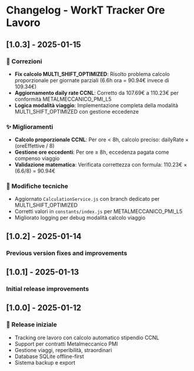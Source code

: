 # Changelog - WorkT Tracker Ore Lavoro

## [1.0.3] - 2025-01-15

### 🐛 Correzioni
- **Fix calcolo MULTI_SHIFT_OPTIMIZED**: Risolto problema calcolo proporzionale per giornate parziali (6.6h ora = 90.94€ invece di 109.34€)
- **Aggiornamento daily rate CCNL**: Corretto da 107.69€ a 110.23€ per conformità METALMECCANICO_PMI_L5
- **Logica modalità viaggio**: Implementazione completa della modalità MULTI_SHIFT_OPTIMIZED con gestione eccedenze

### ✨ Miglioramenti
- **Calcolo proporzionale CCNL**: Per ore < 8h, calcolo preciso: dailyRate × (oreEffettive / 8)
- **Gestione ore eccedenti**: Per ore ≥ 8h, eccedenza pagata come compenso viaggio
- **Validazione matematica**: Verificata correttezza con formula: 110.23€ × (6.6/8) = 90.94€

### 🔧 Modifiche tecniche
- Aggiornato `CalculationService.js` con branch dedicato per MULTI_SHIFT_OPTIMIZED
- Corretti valori in `constants/index.js` per METALMECCANICO_PMI_L5
- Migliorato logging per debug modalità calcolo viaggio

## [1.0.2] - 2025-01-14
### Previous version fixes and improvements

## [1.0.1] - 2025-01-13  
### Initial release improvements

## [1.0.0] - 2025-01-12
### 🎉 Release iniziale
- Tracking ore lavoro con calcolo automatico stipendio CCNL
- Support per contratti Metalmeccanico PMI
- Gestione viaggi, reperibilità, straordinari
- Database SQLite offline-first
- Sistema backup e export
